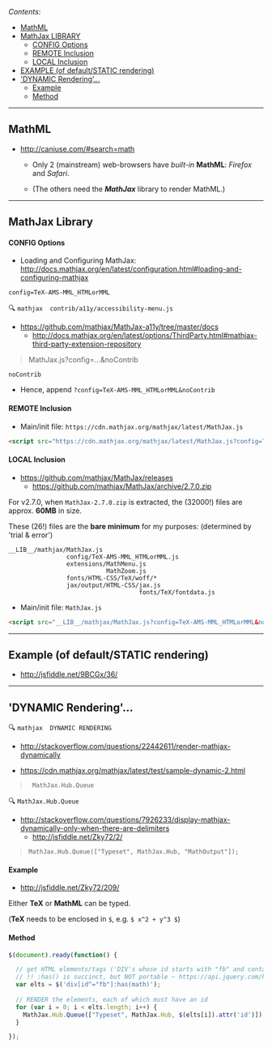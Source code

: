 *Contents*:

- [MathML](#mathml)
- [MathJax LIBRARY](#mathjax-library)
    + [CONFIG Options](#config-options)
    + [REMOTE Inclusion](#remote-inclusion)
    + [LOCAL Inclusion](#local-inclusion)
- [EXAMPLE (of default/STATIC rendering)](#example-of-defaultstatic-rendering)
- ['DYNAMIC Rendering'...](#dynamic-rendering)
    + [Example](#example)
    + [Method](#method)

----

## MathML

- http://caniuse.com/#search=math

    - Only 2 (mainstream) web-browsers have _built-in_ **MathML**: *Firefox* and *Safari*.

    - (The others need the **_MathJax_** library to render MathML.)

----

## MathJax Library

#### CONFIG Options

- Loading and Configuring MathJax: http://docs.mathjax.org/en/latest/configuration.html#loading-and-configuring-mathjax

```
config=TeX-AMS-MML_HTMLorMML
```

:mag:  ``mathjax  contrib/a11y/accessibility-menu.js``

- https://github.com/mathjax/MathJax-a11y/tree/master/docs
    - http://docs.mathjax.org/en/latest/options/ThirdParty.html#mathjax-third-party-extension-repository

> MathJax.js?config=...&noContrib

```
noContrib
```

- Hence, append ``?config=TeX-AMS-MML_HTMLorMML&noContrib``

#### REMOTE Inclusion

- Main/init file: ``https://cdn.mathjax.org/mathjax/latest/MathJax.js``

```html
<script src="https://cdn.mathjax.org/mathjax/latest/MathJax.js?config=TeX-AMS-MML_HTMLorMML&noContrib" type="text/javascript"></script>
```

#### LOCAL Inclusion

- https://github.com/mathjax/MathJax/releases
    - https://github.com/mathjax/MathJax/archive/2.7.0.zip

For v2.7.0, when ``MathJax-2.7.0.zip`` is extracted, the (32000!) files are approx. **60MB** in size.

These (26!) files are the **bare minimum** for my purposes: (determined by 'trial & error')


```
__LIB__/mathjax/MathJax.js
                config/TeX-AMS-MML_HTMLorMML.js
                extensions/MathMenu.js
                           MathZoom.js
                fonts/HTML-CSS/TeX/woff/*
                jax/output/HTML-CSS/jax.js
                                    fonts/TeX/fontdata.js
```


- Main/init file: ``MathJax.js``

```html
<script src="__LIB__/mathjax/MathJax.js?config=TeX-AMS-MML_HTMLorMML&noContrib" type="text/javascript"></script>
```

----

## Example (of default/STATIC rendering)

- http://jsfiddle.net/9BCGx/36/

----

## 'DYNAMIC Rendering'...

:mag:  ``mathjax  DYNAMIC RENDERING``

- http://stackoverflow.com/questions/22442611/render-mathjax-dynamically

- https://cdn.mathjax.org/mathjax/latest/test/sample-dynamic-2.html
> `` MathJax.Hub.Queue``


:mag:  ``MathJax.Hub.Queue``

- http://stackoverflow.com/questions/7926233/display-mathjax-dynamically-only-when-there-are-delimiters
    - http://jsfiddle.net/Zky72/2/

> `` MathJax.Hub.Queue(["Typeset", MathJax.Hub, "MathOutput"]); ``

#### Example

- http://jsfiddle.net/Zky72/209/

Either **TeX** or **MathML** can be typed.

(**TeX** needs to be enclosed in ``$``, e.g. ``$ x^2 + y^3 $``) 

#### Method

```javascript
$(document).ready(function() {

  // get HTML elements/tags ('DIV's whose id starts with "fb" and contains a MATH elt/tag)
  // !! :has() is succinct, but NOT portable ~ https://api.jquery.com/has-selector/
  var elts = $('div[id^="fb"]:has(math)');
  
  // RENDER the elements, each of which must have an id
  for (var i = 0; i < elts.length; i++) {
    MathJax.Hub.Queue(["Typeset", MathJax.Hub, $(elts[i]).attr('id')]);
  }

});
```
